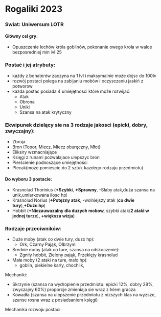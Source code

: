 # Rogaliki 2023



### Swiat: Uniwersum LOTR
#### Główny cel gry:
- Opuszczenie lochów króla goblinów, pokonanie owego krola w walce bezposredniej min lvl 25

### Postać i jej atrybuty:
- każdy z bohaterów zaczyna na 1 lvl i maksymalnie może dojsc do 100lv
- rozwój postaci polega na zabijaniu mobów i oczysczaniu jaskiń z potworow
- kazda postac posiada 4 umiejętnosci które może rozwijać:
    - Atak 
    - Obrona
    - Uniki 
    - Szansa na atak krytyczny
### Ekwipunek dzielący sie na 3 rodzaje jakosci (epicki, dobry, zwyczajny):
- Zbroja 
- Bron (Topor, Miecz, Miecz oburęczny, Młot)
- Eliksiry wzmacniające
- Księgi z runami pozwalajace ulepszyc bron
- Pierścienie podnoszące umiejętności
- Plecak(może pomiescic do 2 sztuk kazdego rodzaju przedmiotu)
#### Do wyboru 3 postacie: 
- Krasnolud Thorinius (**+Szybki**, **+Sprawny**, -Słaby atak,duża szansa na unik,umiarkowana ilosc hp)
- Krasnolud Norius (**+Potęzny atak**, -wolniejszy atak (**co dwie tury**),**+Dużo hp**)
- Hobbit (**+Niezauwazalny dla duzych mobow,** szybki atak(**2 ataki w jednej turze**), **+większa wizja**)
### Rodzaje przeciwników:
- Duże moby (atak co dwie tury, duzo hp):
    - Ork, Czarny Pająk, Olbrzym
- Średnie moby (atak co ture, szansa na odskoczenie):
    - Zgniły hobbit, Zielony pająk, Przeklęty krasnolud
- Małe moby (2 ataki na ture, mało hp):
    - goblin, piekielne karły, chochlik,

Mechaniki:
- Skrzynie (szansa na wydropienie przedmiotu: epicki 12%, dobry 28%, zwyczajny 60%) proporcje zmieniaja sie wraz z lvlem gracza
- Kowadła (szansa na ulepszenie przedmiotu z nizszych klas na wyzsze, szanse rosna wraz z posiadsaniem księgi)

Mechanika rozwoju postaci:


